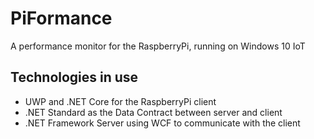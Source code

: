# PiFormance
A performance monitor for the RaspberryPi, running on Windows 10 IoT

## Technologies in use
* UWP and .NET Core for the RaspberryPi client
* .NET Standard as the Data Contract between server and client
* .NET Framework Server using WCF to communicate with the client

